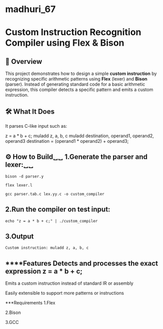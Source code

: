 # madhuri_67
# Custom Instruction Recognition Compiler using Flex & Bison

## 📌 Overview

This project demonstrates how to design a simple **custom instruction** by recognizing specific arithmetic patterns using **Flex** (lexer) and **Bison** (parser). Instead of generating standard code for a basic arithmetic expression, this compiler detects a specific pattern and emits a custom instruction.

## 🛠️ What It Does

It parses C-like input such as:

z = a * b + c;
muladd z, a, b, c
muladd destination, operand1, operand2, operand3
destination = (operand1 * operand2) + operand3;


⚙️ How to Build␣␣
1.Generate the parser and lexer:␣␣
---
```
bison -d parser.y

flex lexer.l

gcc parser.tab.c lex.yy.c -o custom_compiler
```
2.Run the compiler on test input:
---
```
echo "z = a * b + c;" | ./custom_compiler
```
3.Output
---
```
Custom instruction: muladd z, a, b, c
```
****Features
Detects and processes the exact expression z = a * b + c;
---
Emits a custom instruction instead of standard IR or assembly

Easily extensible to support more patterns or instructions

***Requirements
1.Flex

2.Bison

3.GCC

